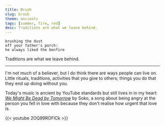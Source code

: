 ```yaml
---
title: Brush
slug: brush
theme: ancients
tags: [summer, fire, red]
desc: Traditions are what we leave behind.
---
```


```
brushing the dust
off your father's porch:
he always liked the bonfire
```

Traditions are what we leave behind.

<!--more-->

---

I'm not much of a believer, but I do think there are ways people can live on.
Little rituals, traditions, activities that you give to others; things you do that they end up doing without you.

Today's music is ancient by YouTube standards but still lives in in my heart: [*We Might Be Dead by Tomorrow*][1] by Soko, a song about being angry at the person you fell in love with because they don't realise how urgent that love is.

{{< youtube 2OQ99ROFlCk >}}

[1]: https://youtu.be/2OQ99ROFlCk
